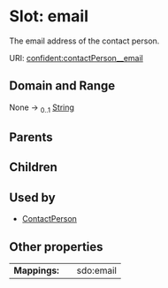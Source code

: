 
# Slot: email


The email address of the contact person.

URI: [confident:contactPerson__email](https://raw.githubusercontent.com/TIBHannover/ConfIDent_schema/main/src/linkml/confident_schema.yaml#contactPerson__email)


## Domain and Range

None &#8594;  <sub>0..1</sub> [String](types/String.md)

## Parents


## Children


## Used by

 * [ContactPerson](ContactPerson.md)

## Other properties

|  |  |  |
| --- | --- | --- |
| **Mappings:** | | sdo:email |

